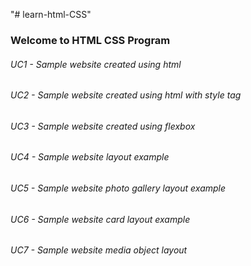 "# learn-html-CSS" 

### Welcome to HTML CSS Program

###### UC1 - Sample website created using html

###### UC2 - Sample website created using html with style tag

###### UC3 - Sample website created using flexbox

###### UC4 - Sample website layout example

###### UC5 - Sample website photo gallery layout example

###### UC6 - Sample website card layout example

###### UC7 - Sample website media object layout
